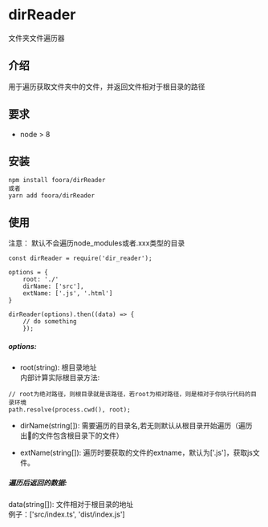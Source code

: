 # dirReader
文件夹文件遍历器

## 介绍
用于遍历获取文件夹中的文件，并返回文件相对于根目录的路径

## 要求
- node > 8 

## 安装
```
npm install foora/dirReader
或者
yarn add foora/dirReader
```

## 使用
注意： 默认不会遍历node_modules或者.xxx类型的目录
```
const dirReader = require('dir_reader');

options = {
    root: './'
    dirName: ['src'],
    extName: ['.js', '.html']
}

dirReader(options).then((data) => {
    // do something
    });
```

##### options:
- root(string): 根目录地址      
内部计算实际根目录方法:
```
// root为绝对路径，则根目录就是该路径，若root为相对路径，则是相对于你执行代码的目录环境
path.resolve(process.cwd(), root);
```
- dirName(string[]): 需要遍历的目录名,若无则默认从根目录开始遍历（遍历出的文件包含根目录下的文件）

- extName(string[]): 遍历时要获取的文件的extname，默认为['.js']，获取js文件。

##### 遍历后返回的数据:
data(string[]): 文件相对于根目录的地址      
例子：['src/index.ts', 'dist/index.js']